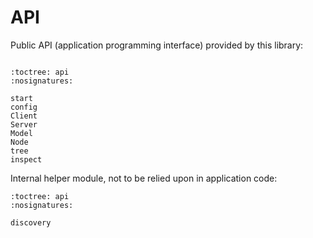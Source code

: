 # API

Public API (application programming interface) provided by this library:

```{currentmodule} mph
```

```{autosummary}
:toctree: api
:nosignatures:

start
config
Client
Server
Model
Node
tree
inspect
```

Internal helper module, not to be relied upon in application code:

```{autosummary}
:toctree: api
:nosignatures:

discovery
```
